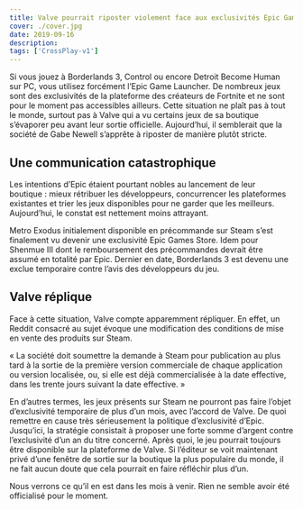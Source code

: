 ```yaml
---
title: Valve pourrait riposter violement face aux exclusivités Epic Games Store
cover: ./cover.jpg
date: 2019-09-16
description: 
tags: ['CrossPlay-v1']
---
```

Si vous jouez à Borderlands 3, Control ou encore Detroit Become Human sur PC, vous utilisez forcément l’Epic Game Launcher. De nombreux jeux sont des exclusivités de la plateforme des créateurs de Fortnite et ne sont pour le moment pas accessibles ailleurs. Cette situation ne plaît pas à tout le monde, surtout pas à Valve qui a vu certains jeux de sa boutique s’évaporer peu avant leur sortie officielle. Aujourd’hui, il semblerait que la société de Gabe Newell s’apprête à riposter de manière plutôt stricte.

## Une communication catastrophique
Les intentions d’Epic étaient pourtant nobles au lancement de leur boutique : mieux rétribuer les développeurs, concurrencer les plateformes existantes et trier les jeux disponibles pour ne garder que les meilleurs. Aujourd’hui, le constat est nettement moins attrayant.

Metro Exodus initialement disponible en précommande sur Steam s’est finalement vu devenir une exclusivité Epic Games Store. Idem pour Shenmue III dont le remboursement des précommandes devrait être assumé en totalité par Epic. Dernier en date, Borderlands 3 est devenu une exclue temporaire contre l’avis des développeurs du jeu.

## Valve réplique
Face à cette situation, Valve compte apparemment répliquer. En effet, un Reddit consacré au sujet évoque une modification des conditions de mise en vente des produits sur Steam.

« La société doit soumettre la demande à Steam pour publication au plus tard à la sortie de la première version commerciale de chaque application ou version localisée, ou, si elle est déjà commercialisée à la date effective, dans les trente jours suivant la date effective. »

En d’autres termes, les jeux présents sur Steam ne pourront pas faire l’objet d’exclusivité temporaire de plus d’un mois, avec l’accord de Valve. De quoi remettre en cause très sérieusement la politique d’exclusivité d’Epic. Jusqu’ici, la stratégie consistait à proposer une forte somme d’argent contre l’exclusivité d’un an du titre concerné. Après quoi, le jeu pourrait toujours être disponible sur la plateforme de Valve. Si l’éditeur se voit maintenant privé d’une fenêtre de sortie sur la boutique la plus populaire du monde, il ne fait aucun doute que cela pourrait en faire réfléchir plus d’un.

Nous verrons ce qu’il en est dans les mois à venir. Rien ne semble avoir été officialisé pour le moment.

